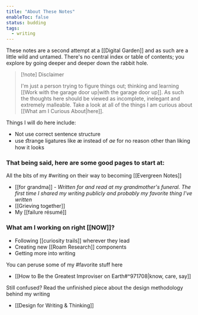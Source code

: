 ```yaml
---
title: "About These Notes"
enableToc: false
status: budding
tags:
  - writing
---
```

These notes are a second attempt at a [[Digital Garden]] and as such are a little wild and untamed. There's no central index or table of contents; you explore by going deeper and deeper down the rabbit hole.
> [!note] Disclaimer
> 
> I'm just a person trying to figure things out; thinking and learning [[Work with the garage door up|with the garage door up]]. As such the thoughts here should be viewed as incomplete, inelegant and extremely malleable.  Take a look at all of the things I am curious about [[What am I Curious About|here]].

Things I will do here include:
- Not use correct sentence structure
- use ﬆrange ligatures like æ instead of *ae* for no reason other than liking how it looks

### That being said, here are some good pages to start at:
All the bits of my #writing on their way to becoming [[Evergreen Notes]]
- [[for grandma]] - *Written for and read at my grandmother's funeral. The first time I shared my writing publicly and probably my favorite thing I've written*
- [[Grieving together]]
- My [[failure résumé]]

### __What am I working on right__ [[NOW]]?
- Following [[curiosity trails]] wherever they lead
- Creating new [[Roam Research]] components
- Getting more into writing

You can peruse some of my #favorite stuff here
  - [[How to Be the Greatest Improviser on Earth#^971708|know, care, say]]

Still confused? Read the unfinished piece about the design methodology behind my writing 
- [[Design for Writing & Thinking]]
